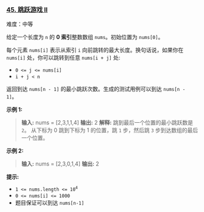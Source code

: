 ### [45\. 跳跃游戏 II](https://leetcode.cn/problems/jump-game-ii/)

难度：中等

给定一个长度为 `n` 的 **0 索引**整数数组 `nums`。初始位置为 `nums[0]`。

每个元素 `nums[i]` 表示从索引 `i` 向前跳转的最大长度。换句话说，如果你在 `nums[i]` 处，你可以跳转到任意 `nums[i + j]` 处:

- `0 <= j <= nums[i]` 
- `i + j < n`

返回到达 `nums[n - 1]` 的最小跳跃次数。生成的测试用例可以到达 `nums[n - 1]`。

**示例 1:**

> **输入:** nums = [2,3,1,1,4]
> **输出:** 2
> **解释:** 跳到最后一个位置的最小跳跃数是 `2`。
>     从下标为 0 跳到下标为 1 的位置，跳 `1` 步，然后跳 `3` 步到达数组的最后一个位置。

**示例 2:**

> **输入:** nums = [2,3,0,1,4]
> **输出:** 2

**提示:**

- <code>1 <= nums.length <= 10<sup>4</sup></code>
- `0 <= nums[i] <= 1000`
- 题目保证可以到达 `nums[n-1]`
